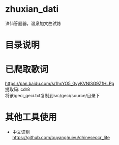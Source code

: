 # zhuxian_dati
诛仙答题器，温泉加文曲试炼
# 目录说明

# 已爬取歌词
https://pan.baidu.com/s/1hxYO5_0vyKVNISG9ZfHLPg  
提取码: cdr8  
将该igeci_geci.txt复制到src/geci/source/目录下
# 其他工具使用
* 中文识别  
https://github.com/ouyanghuiyu/chineseocr_lite